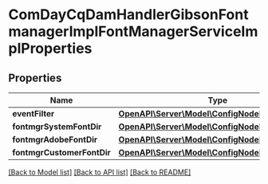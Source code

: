 # ComDayCqDamHandlerGibsonFontmanagerImplFontManagerServiceImplProperties

## Properties
Name | Type | Description | Notes
------------ | ------------- | ------------- | -------------
**eventFilter** | [**OpenAPI\Server\Model\ConfigNodePropertyString**](ConfigNodePropertyString.md) |  | [optional] 
**fontmgrSystemFontDir** | [**OpenAPI\Server\Model\ConfigNodePropertyArray**](ConfigNodePropertyArray.md) |  | [optional] 
**fontmgrAdobeFontDir** | [**OpenAPI\Server\Model\ConfigNodePropertyString**](ConfigNodePropertyString.md) |  | [optional] 
**fontmgrCustomerFontDir** | [**OpenAPI\Server\Model\ConfigNodePropertyString**](ConfigNodePropertyString.md) |  | [optional] 

[[Back to Model list]](../README.md#documentation-for-models) [[Back to API list]](../README.md#documentation-for-api-endpoints) [[Back to README]](../README.md)


